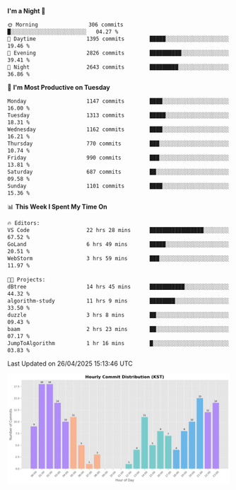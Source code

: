 <!--START_SECTION:waka-->
**I'm a Night 🦉** 

```text
🌞 Morning                306 commits         █░░░░░░░░░░░░░░░░░░░░░░░░   04.27 % 
🌆 Daytime                1395 commits        █████░░░░░░░░░░░░░░░░░░░░   19.46 % 
🌃 Evening                2826 commits        ██████████░░░░░░░░░░░░░░░   39.41 % 
🌙 Night                  2643 commits        █████████░░░░░░░░░░░░░░░░   36.86 % 
```
📅 **I'm Most Productive on Tuesday** 

```text
Monday                   1147 commits        ████░░░░░░░░░░░░░░░░░░░░░   16.00 % 
Tuesday                  1313 commits        █████░░░░░░░░░░░░░░░░░░░░   18.31 % 
Wednesday                1162 commits        ████░░░░░░░░░░░░░░░░░░░░░   16.21 % 
Thursday                 770 commits         ███░░░░░░░░░░░░░░░░░░░░░░   10.74 % 
Friday                   990 commits         ███░░░░░░░░░░░░░░░░░░░░░░   13.81 % 
Saturday                 687 commits         ██░░░░░░░░░░░░░░░░░░░░░░░   09.58 % 
Sunday                   1101 commits        ████░░░░░░░░░░░░░░░░░░░░░   15.36 % 
```


📊 **This Week I Spent My Time On** 

```text
🔥 Editors: 
VS Code                  22 hrs 28 mins      █████████████████░░░░░░░░   67.52 % 
GoLand                   6 hrs 49 mins       █████░░░░░░░░░░░░░░░░░░░░   20.51 % 
WebStorm                 3 hrs 59 mins       ███░░░░░░░░░░░░░░░░░░░░░░   11.97 % 

🐱‍💻 Projects: 
dBtree                   14 hrs 45 mins      ███████████░░░░░░░░░░░░░░   44.32 % 
algorithm-study          11 hrs 9 mins       ████████░░░░░░░░░░░░░░░░░   33.50 % 
duzzle                   3 hrs 8 mins        ██░░░░░░░░░░░░░░░░░░░░░░░   09.43 % 
baam                     2 hrs 23 mins       ██░░░░░░░░░░░░░░░░░░░░░░░   07.17 % 
JumpToAlgorithm          1 hr 16 mins        █░░░░░░░░░░░░░░░░░░░░░░░░   03.83 % 
```


 Last Updated on 26/04/2025 15:13:46 UTC
<!--END_SECTION:waka-->

<!-- HOURLY-COMMIT-GRAPH:START -->
![Hourly Commit Distribution](./commit_time_stats.png)
<!-- HOURLY-COMMIT-GRAPH:END -->